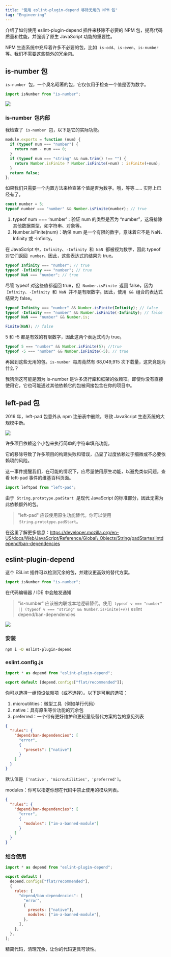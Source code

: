 ```yaml
---
title: "使用 eslint-plugin-depend 移除无用的 NPM 包"
tag: "Engineering"
---
```


介绍了如何使用 eslint-plugin-depend 插件来移除不必要的 NPM 包，提高代码质量和性能，并强调了原生 JavaScript 功能的重要性。

NPM 生态系统中充斥着许多不必要的包，比如  `is-odd`、`is-even`、`is-number`  等。我们不需要这些额外的冗余包。

## is-number 包

`is-number`  包，一个臭名昭著的包，它仅仅用于检查一个值是否为数字。

```js
import isNumber from "is-number";
```

<img src="../imgs/65/01.webp" />

### is-number  包内部

我检查了  `is-number`  包，以下是它的实际功能。

```js
module.exports = function (num) {
  if (typeof num === "number") {
    return num - num === 0;
  }
  if (typeof num === "string" && num.trim() !== "") {
    return Number.isFinite ? Number.isFinite(+num) : isFinite(+num);
  }
  return false;
};
```

如果我们只需要一个内置方法来检查某个值是否为数字。哦，等等…… 实际上已经有了。

```js
const number = 5;
typeof number === "number" && Number.isFinite(number); // true
```

1. typeof num === ‘number’：验证 num 的类型是否为 “number”，这将排除其他数据类型，如字符串、对象等。
2. Number.isFinite(num)：确保 num 是一个有限的数字，意味着它不是 NaN、Infinity 或 -Infinity。

在 JavaScript 中，`Infinity`、`-Infinity`  和  `NaN`  都被视为数字，因此 typeof 对它们返回  `number`。因此，这些表达式的结果为 true。

```js
typeof Infinity === "number"; // true
typeof -Infinity === "number"; // true
typeof NaN === "number"; // true
```

尽管 typeof 对这些值都返回 true，但  `Number.isFinite`  返回 false，因为  `Infinity`、`-Infinity`  和  `NaN`  并不是有限数字。因此，使用  `&&`  组合的表达式结果为 false。

```js
typeof Infinity === "number" && Number.isFinite(Infinity); // false
typeof -Infinity === "number" && Number.isFinite(-Infinity); // false
typeof NaN === "number" && Number.is;

Finite(NaN); // false
```

5 和 -5 都是有效的有限数字，因此这两个表达式均为 true。

```js
typeof 5 === "number" && Number.isFinite(5); //true
typeof -5 === "number" && Number.isFinite(-5); // true
```

再回到这些无用的包。`is-number`  每周竟然有 68,049,915 次下载量，这究竟是为什么？

我猜测这可能是因为 is-number 是许多流行库和框架的依赖项。即使你没有直接使用它，它也可能通过其他依赖它的包被间接包含在你的项目中。

## left-pad 包

2016 年，left-pad 包意外从 npm 注册表中删除，导致 JavaScript 生态系统的大规模中断。

<img src="../imgs/65/02.webp" />

许多项目依赖这个小包来执行简单的字符串填充功能。

它的移除导致了许多项目的构建失败和错误，凸显了过度依赖过于细微或不必要依赖项的风险。

这一事件提醒我们，在可能的情况下，应尽量使用原生功能，以避免类似问题。查看 left-pad 事件的维基百科页面。

```js
import leftpad from "left-pad";
```

由于  `String.prototype.padStart`  是现代 JavaScript 的标准部分，因此无需为此依赖额外的包。

> "left-pad" 应该使用原生功能替代。你可以使用  `String.prototype.padStart`。

在这里了解更多信息：https://developer.mozilla.org/en-US/docs/Web/JavaScript/Reference/Global\_Objects/String/padStarteslintdepend/ban-dependencies

## eslint-plugin-depend

这个 ESLint 插件可以检测冗余的包，并建议更高效的替代方案。

```js
import isNumber from "is-number";
```

在代码编辑器 / IDE 中会触发通知

> "is-number" 应该被内联或本地逻辑替代。使用  `typeof v === "number" || (typeof v === "string" && Number.isFinite(+v))` eslint depend/ban-dependencies

<img src="../imgs/65/03.webp" />

### 安装

```sh
npm i -D eslint-plugin-depend
```

### eslint.config.js

```js
import * as depend from "eslint-plugin-depend";

export default [depend.configs["flat/recommended"]];
```

你可以选择一组预设依赖项（或不选择）。以下是可用的选项：

1. microutilities：微型工具（例如单行代码）
2. native：具有原生等价功能的冗余包
3. preferred：一个带有更好维护和更轻量级替代方案的包的意见列表

```json
{
  "rules": {
    "depend/ban-dependencies": [
      "error",
      {
        "presets": ["native"]
      }
    ]
  }
}
```

默认值是  `['native', 'microutilities', 'preferred']`。

modules：你可以指定你想在代码中禁止使用的模块列表。

```json
{
  "rules": {
    "depend/ban-dependencies": [
      "error",
      {
        "modules": ["im-a-banned-module"]
      }
    ]
  }
}
```

### 结合使用

```js
import * as depend from "eslint-plugin-depend";

export default [
  depend.configs["flat/recommended"],
  {
    rules: {
      "depend/ban-dependencies": [
        "error",
        {
          presets: ["native"],
          modules: ["im-a-banned-module"],
        },
      ],
    },
  },
];
```

精简代码，清理冗余，让你的代码更具可读性。
